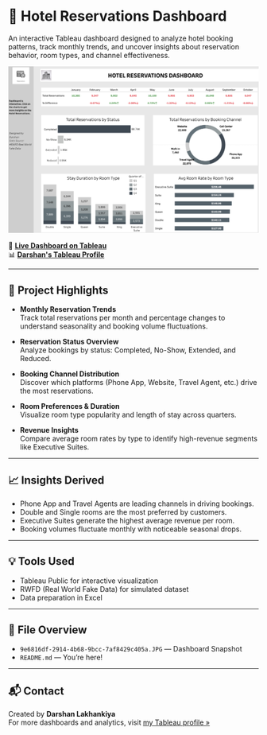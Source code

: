 # 🏨 Hotel Reservations Dashboard

An interactive Tableau dashboard designed to analyze hotel booking patterns, track monthly trends, and uncover insights about reservation behavior, room types, and channel effectiveness.

![Hotel Reservations Dashboard](./Hotel_Booking.JPG)

🔗 **[Live Dashboard on Tableau](https://public.tableau.com/app/profile/darshan.lakhankiya/viz/HotelReservationsDashboard_17496980923560/HotelReservationsDashboard)**  
📊 **[Darshan's Tableau Profile](https://public.tableau.com/app/profile/darshan.lakhankiya)**

---

## 📌 Project Highlights

- **Monthly Reservation Trends**  
  Track total reservations per month and percentage changes to understand seasonality and booking volume fluctuations.

- **Reservation Status Overview**  
  Analyze bookings by status: Completed, No-Show, Extended, and Reduced.

- **Booking Channel Distribution**  
  Discover which platforms (Phone App, Website, Travel Agent, etc.) drive the most reservations.

- **Room Preferences & Duration**  
  Visualize room type popularity and length of stay across quarters.

- **Revenue Insights**  
  Compare average room rates by type to identify high-revenue segments like Executive Suites.

---

## 📈 Insights Derived

- Phone App and Travel Agents are leading channels in driving bookings.
- Double and Single rooms are the most preferred by customers.
- Executive Suites generate the highest average revenue per room.
- Booking volumes fluctuate monthly with noticeable seasonal drops.

---

## 💡 Tools Used

- Tableau Public for interactive visualization
- RWFD (Real World Fake Data) for simulated dataset
- Data preparation in Excel

---

## 📂 File Overview

- `9e6816df-2914-4b68-9bcc-7af8429c405a.JPG` — Dashboard Snapshot
- `README.md` — You’re here!

---

## 📬 Contact

Created by **Darshan Lakhankiya**  
For more dashboards and analytics, visit [my Tableau profile »](https://public.tableau.com/app/profile/darshan.lakhankiya)

